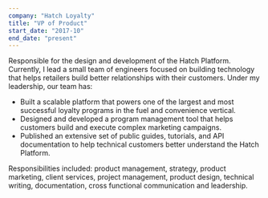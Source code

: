 ```yaml
---
company: "Hatch Loyalty"
title: "VP of Product"
start_date: "2017-10"
end_date: "present"
---
```


Responsible for the design and development of the Hatch Platform. Currently, I lead a small team of engineers focused on building technology that helps retailers build better relationships with their customers. Under my leadership, our team has:

- Built a scalable platform that powers one of the largest and most successful loyalty programs in the fuel and convenience vertical.
- Designed and developed a program management tool that helps customers build and execute complex marketing campaigns.
- Published an extensive set of public guides, tutorials, and API documentation to help technical customers better understand the Hatch Platform.

Responsibilities included: product management, strategy, product marketing, client services, project management, product design, technical writing, documentation, cross functional communication and leadership.